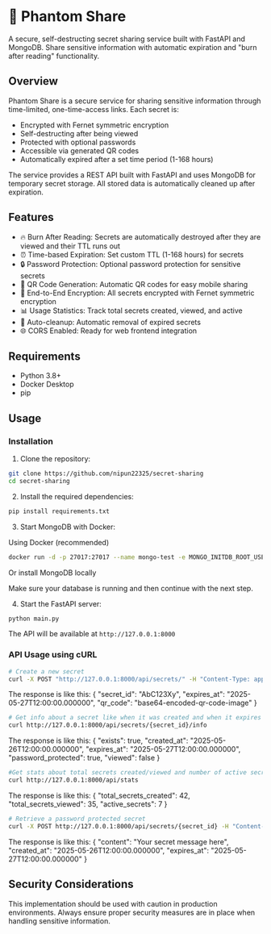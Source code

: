 # 🔐 Phantom Share

A secure, self-destructing secret sharing service built with FastAPI and MongoDB. Share sensitive information with automatic expiration and "burn after reading" functionality.

## Overview

Phantom Share is a secure service for sharing sensitive information through time-limited, one-time-access links. Each secret is:

- Encrypted with Fernet symmetric encryption
- Self-destructing after being viewed
- Protected with optional passwords
- Accessible via generated QR codes
- Automatically expired after a set time period (1-168 hours)

The service provides a REST API built with FastAPI and uses MongoDB for temporary secret storage. All stored data is automatically cleaned up after expiration.

## Features

- 🔥 Burn After Reading: Secrets are automatically destroyed after they are viewed and their TTL runs out
- ⏰ Time-based Expiration: Set custom TTL (1-168 hours) for secrets
- 🔒 Password Protection: Optional password protection for sensitive secrets
- 📱 QR Code Generation: Automatic QR codes for easy mobile sharing
- 🔐 End-to-End Encryption: All secrets encrypted with Fernet symmetric encryption
- 📊 Usage Statistics: Track total secrets created, viewed, and active
- 🧹 Auto-cleanup: Automatic removal of expired secrets
- 🌐 CORS Enabled: Ready for web frontend integration

## Requirements

- Python 3.8+
- Docker Desktop
- pip

## Usage

### Installation

1. Clone the repository:

```bash
git clone https://github.com/nipun22325/secret-sharing
cd secret-sharing
```

2. Install the required dependencies:

```bash
pip install requirements.txt
```

3. Start MongoDB with Docker:

Using Docker (recommended)

```bash
docker run -d -p 27017:27017 --name mongo-test -e MONGO_INITDB_ROOT_USERNAME=admin -e MONGO_INITDB_ROOT_PASSWORD=password123 mongo
```

Or install MongoDB locally

Make sure your database is running and then continue with the next step.

4. Start the FastAPI server:

```bash
python main.py
```

The API will be available at `http://127.0.0.1:8000`

### API Usage using cURL

```bash
# Create a new secret
curl -X POST "http://127.0.0.1:8000/api/secrets/" -H "Content-Type: application/json" -d "{"content": "This is a secret from curl", "ttl_hours": 24, "password_protected": true, "access_password" : "pass"}"
```

The response is like this:
{
  "secret_id": "AbC123Xy",
  "expires_at": "2025-05-27T12:00:00.000000",
  "qr_code": "base64-encoded-qr-code-image"
}

```bash
# Get info about a secret like when it was created and when it expires without viewing the contents
curl http://127.0.0.1:8000/api/secrets/{secret_id}/info 
```

The response is like this:
{
  "exists": true,
  "created_at": "2025-05-26T12:00:00.000000",
  "expires_at": "2025-05-27T12:00:00.000000",
  "password_protected": true,
  "viewed": false
}

```bash
#Get stats about total secrets created/viewed and number of active secrets
curl http://127.0.0.1:8000/api/stats
```

The response is like this:
{
  "total_secrets_created": 42,
  "total_secrets_viewed": 35,
  "active_secrets": 7
}

```bash
# Retrieve a password protected secret
curl -X POST http://127.0.0.1:8000/api/secrets/{secret_id} -H "Content-Type: application/json" -d "{"access_password": "pass"}"
```

The response is like this:
{
  "content": "Your secret message here",
  "created_at": "2025-05-26T12:00:00.000000",
  "expires_at": "2025-05-27T12:00:00.000000"
}

## Security Considerations

This implementation should be used with caution in production environments. Always ensure proper security measures are in place when handling sensitive information.
